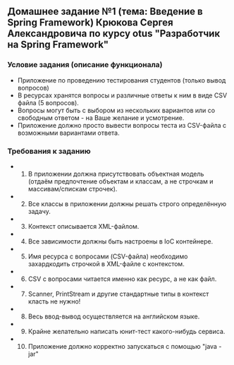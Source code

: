 ## Домашнее задание №1 (тема: Введение в Spring Framework) Крюкова Сергея Александровича по курсу otus "Разработчик на Spring Framework"

### Условие задания (описание функционала)
* Приложение по проведению тестирования студентов (только вывод вопросов)
* В ресурсах хранятся вопросы и различные ответы к ним в виде CSV файла (5 вопросов).
* Вопросы могут быть с выбором из нескольких вариантов или со свободным ответом - на Ваше желание и усмотрение.
* Приложение должно просто вывести вопросы теста из CSV-файла с возможными вариантами ответа.

### Требования к заданию
* 1) В приложении должна присутствовать объектная модель (отдаём предпочтение объектам и классам, а не строчкам и массивам/спискам строчек).
* 2) Все классы в приложении должны решать строго определённую задачу.
* 3) Контекст описывается XML-файлом.
* 4) Все зависимости должны быть настроены в IoC контейнере.
* 5) Имя ресурса с вопросами (CSV-файла) необходимо захардкодить строчкой в XML-файле с контекстом.
* 6) CSV с вопросами читается именно как ресурс, а не как файл.
* 7) Scanner, PrintStream и другие стандартные типы в контекст класть не нужно!
* 8) Весь ввод-вывод осуществляется на английском языке.
* 9) Крайне желательно написать юнит-тест какого-нибудь сервиса.
* 10) Приложение должно корректно запускаться с помощью "java -jar" 
